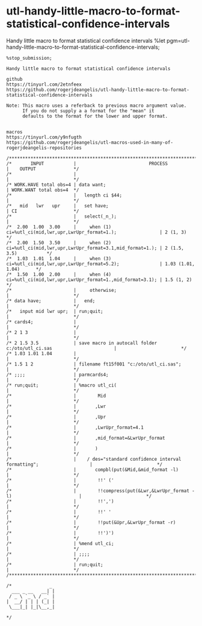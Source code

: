 # utl-handy-little-macro-to-format-statistical-confidence-intervals
Handy little macro to format statistical confidence intervals
    %let pgm=utl-handy-little-macro-to-format-statistical-confidence-intervals;

    %stop_submission;

    Handy little macro to format statistical confidence intervals

    github
    https://tinyurl.com/2etnfeex
    https://github.com/rogerjdeangelis/utl-handy-little-macro-to-format-statistical-confidence-intervals

    Note: This macro uses a referback to previous macro argument value.
          If you do not supply a a format for the "mean" it
          defaults to the format for the lower and upper format.


    macros
    https://tinyurl.com/y9nfugth
    https://github.com/rogerjdeangelis/utl-macros-used-in-many-of-rogerjdeangelis-repositories

    /**************************************************************************************************************************/
    /*       INPUT           |                           PROCESS                                     |    OUTPUT              */
    /*                       |                                                                       |                        */
    /* WORK.HAVE total obs=4 | data want;                                                            | WORK.WANT total obs=4  */
    /*                       |   length ci $44;                                                      |                        */
    /*   mid   lwr   upr     |   set have;                                                           | CI                     */
    /*                       |   select(_n_);                                                        |                        */
    /*  2.00  1.00  3.00     |     when (1) ci=%utl_ci(mid,lwr,upr,LwrUpr_format=1.);                | 2 (1, 3)               */
    /*  2.00  1.50  3.50     |     when (2) ci=%utl_ci(mid,lwr,upr,LwrUpr_format=3.1,mid_format=1.); | 2 (1.5, 3.5)           */
    /*  1.03  1.01  1.04     |     when (3) ci=%utl_ci(mid,lwr,upr,LwrUpr_format=5.2);               | 1.03 (1.01, 1.04)      */
    /*  1.50  1.00  2.00     |     when (4) ci=%utl_ci(mid,lwr,upr,LwrUpr_format=1.,mid_format=3.1); | 1.5 (1, 2)             */
    /*                       |     otherwise;                                                        |                        */
    /* data have;            |   end;                                                                |                        */
    /*   input mid lwr upr;  | run;quit;                                                             |                        */
    /* cards4;               |                                                                       |                        */
    /* 2 1 3                 |                                                                       |                        */
    /* 2 1.5 3.5             | save macro in autocall folder c:/oto/utl_ci.sas                       |                        */
    /* 1.03 1.01 1.04        |                                                                       |                        */
    /* 1.5 1 2               | filename ft15f001 "c:/oto/utl_ci.sas";                                |                        */
    /* ;;;;                  | parmcards4;                                                           |                        */
    /* run;quit;             | %macro utl_ci(                                                        |                        */
    /*                       |        Mid                                                            |                        */
    /*                       |       ,Lwr                                                            |                        */
    /*                       |       ,Upr                                                            |                        */
    /*                       |       ,LwrUpr_format=4.1                                              |                        */
    /*                       |       ,mid_format=&LwrUpr_format                                      |                        */
    /*                       |       )                                                               |                        */
    /*                       |    / des="standard confidence interval formatting";                   |                        */
    /*                       |       compbl(put(&Mid,&mid_format -l)                                 |                        */
    /*                       |        !!' ('                                                         |                        */
    /*                       |        !!compress(put(&Lwr,&LwrUpr_format -l)                         |                        */
    /*                       |        !!',')                                                         |                        */
    /*                       |        !!' '                                                          |                        */
    /*                       |        !!put(&Upr,&LwrUpr_format -r)                                  |                        */
    /*                       |        !!')')                                                         |                        */
    /*                       | %mend utl_ci;                                                         |                        */
    /*                       | ;;;;                                                                  |                        */
    /*                       | run;quit;                                                             |                        */
    /**************************************************************************************************************************/

    /*              _
      ___ _ __   __| |
     / _ \ `_ \ / _` |
    |  __/ | | | (_| |
     \___|_| |_|\__,_|

    */

